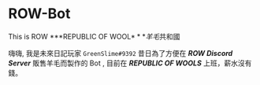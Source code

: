 # ROW-Bot

This is ROW ***REPUBLIC OF WOOL$*** 羊毛$共和國

嗨嗨, 我是未來日記玩家 `GreenSlime#9392` 昔日為了方便在 ***ROW Discord Server*** 販售羊毛而製作的 Bot , 目前在 ***REPUBLIC OF WOOLS*** 上班，薪水沒有錢。
